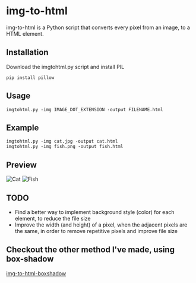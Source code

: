 # img-to-html

img-to-html is a Python script that converts every pixel from an image, to a HTML element.

## Installation

Download the imgtohtml.py script and install PIL

```
pip install pillow
```

## Usage

```
imgtohtml.py -img IMAGE_DOT_EXTENSION -output FILENAME.html
```

## Example

```
imgtohtml.py -img cat.jpg -output cat.html
imgtohtml.py -img fish.png -output fish.html
```

## Preview

![Cat](https://media.giphy.com/media/J1dllY9a4aSWQZUeMU/giphy.gif)
![Fish](https://media.giphy.com/media/JUk9HGd22CPeAVkzJB/giphy.gif)

## TODO

- Find a better way to implement background style (color) for each element, to reduce the file size
- Improve the width (and height) of a pixel, when the adjacent pixels are the same, in order to remove repetitive pixels and improve file size 

## Checkout the other method I've made, using box-shadow
[img-to-html-boxshadow](https://github.com/pinguluk/img-to-html-boxshadow)
